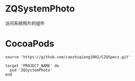 # ZQSystemPhoto
访问系统照片的组件

# CocoaPods

``` 
source 'https://github.com/caozhiqiang1002/CZQSpecs.git'

target 'PROJECT_NAME' do
  pod 'ZQSystemPhoto'
end
```
